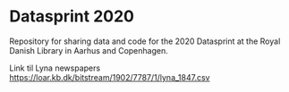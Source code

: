 # Datasprint 2020
Repository for sharing data and code for the 2020 Datasprint at the Royal Danish Library in Aarhus and Copenhagen.


Link til Lyna newspapers
https://loar.kb.dk/bitstream/1902/7787/1/lyna_1847.csv
